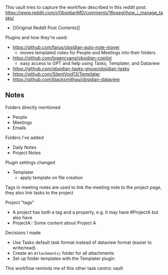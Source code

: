 This vault tries to capture the workflow described in this reddit post:
https://www.reddit.com/r/ObsidianMD/comments/16psegl/how_i_manage_tasks/
- [[Original Reddit Post Contents]]

Plugins and how they're used:
- https://github.com/farux/obsidian-auto-note-mover
	- moves templated notes for People and Meetings into their folders
- https://github.com/logancyang/obsidian-copilot
	- easy access to GPT and help using Tasks, Templater, and Dataview
- https://github.com/obsidian-tasks-group/obsidian-tasks
- https://github.com/SilentVoid13/Templater
- https://github.com/blacksmithgu/obsidian-dataview

## Notes
Folders directly mentioned
- People
- Meetings
- Emails

Folders I've added
- Daily Notes
- Project Notes

Plugin settings changed
- Templater
	- apply template on file creation

Tags in meeting notes are used to link the meeting note to the project page, they also link tasks to the project

Project "tags"
- A project has both a tag and a property, e.g. it may have #ProjectA but also have
- ProjectA:: Some content about Project A

Decisions I made
- Use Tasks default task format instead of dataview format (easier to write/read)
- Create an `Attachments/` folder for all attachments
- Set up folder templates with the Templater plugin

This workflow reminds me of this other task centric vault